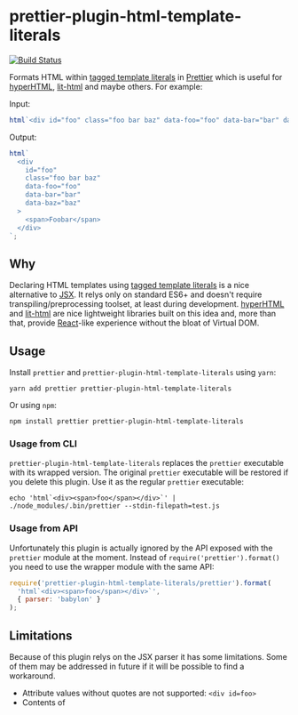 # prettier-plugin-html-template-literals

[![Build Status](https://travis-ci.com/sgtpep/prettier-plugin-html-template-literals.svg?branch=master)](https://travis-ci.com/sgtpep/prettier-plugin-html-template-literals)

Formats HTML within [tagged template literals](https://developer.mozilla.org/en-US/docs/Web/JavaScript/Reference/Template_literals#Tagged_templates) in [Prettier](https://prettier.io/) which is useful for [hyperHTML](https://viperhtml.js.org/), [lit-html](https://polymer.github.io/lit-html/) and maybe others. For example:

Input:

```javascript
html`<div id="foo" class="foo bar baz" data-foo="foo" data-bar="bar" data-baz="baz"><span>Foobar</span></div>`;
```

Output:

```javascript
html`
  <div
    id="foo"
    class="foo bar baz"
    data-foo="foo"
    data-bar="bar"
    data-baz="baz"
  >
    <span>Foobar</span>
  </div>
`;
```

## Why

Declaring HTML templates using [tagged template literals](https://developer.mozilla.org/en-US/docs/Web/JavaScript/Reference/Template_literals#Tagged_templates) is a nice alternative to [JSX](https://reactjs.org/docs/introducing-jsx.html). It relys only on standard ES6+ and doesn't require transpiling/preprocessing toolset, at least during development. [hyperHTML](https://viperhtml.js.org/) and [lit-html](https://polymer.github.io/lit-html/) are nice lightweight libraries built on this idea and, more than that, provide [React](https://reactjs.org/)-like experience without the bloat of Virtual DOM.

## Usage

Install `prettier` and `prettier-plugin-html-template-literals` using `yarn`:

```shell
yarn add prettier prettier-plugin-html-template-literals
```

Or using `npm`:

```shell
npm install prettier prettier-plugin-html-template-literals
```

### Usage from CLI

`prettier-plugin-html-template-literals` replaces the `prettier` executable with its wrapped version. The original `prettier` executable will be restored if you delete this plugin. Use it as the regular `prettier` executable:

```shell
echo 'html`<div><span>foo</span></div>`' | ./node_modules/.bin/prettier --stdin-filepath=test.js
```

### Usage from API

Unfortunately this plugin is actually ignored by the API exposed with the `prettier` module at the moment. Instead of `require('prettier').format()` you need to use the wrapper module with the same API:

```javascript
require('prettier-plugin-html-template-literals/prettier').format(
  'html`<div><span>foo</span></div>`',
  { parser: 'babylon' }
);
```

## Limitations

Because of this plugin relys on the JSX parser it has some limitations. Some of them may be addressed in future if it will be possible to find a workaround.

* Attribute values without quotes are not supported: `<div id=foo>`
* Contents of <style> elements is ignored and not prettified: `<style>.foo{color:red}</style>`
* It's impossible to reliably eliminate whitespace between adjacent elements: `<span></span><span></span>`
* All empty elements are converted to self-closing (void) ones: `<div />`
